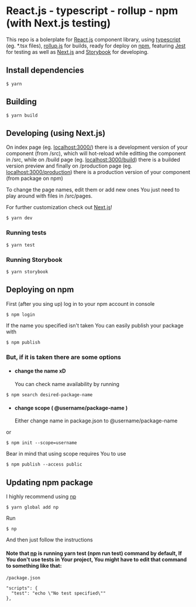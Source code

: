 # React.js - typescript - rollup - npm (with Next.js testing)

This repo is a bolerplate for [React.js](https://reactjs.org/ "React.js") component library, using [typescript](https://www.typescriptlang.org/ "typescript") (eg. \*.tsx files), [rollup.js](https://rollupjs.org/guide/en/ "rollup") for builds, ready for deploy on [npm](https://www.npmjs.com/ "npm"), featuring [Jest](https://jestjs.io/ "Jest") for testing as well as [Next.js](https://nextjs.org/ "Next.js") and [Storybook](https://storybook.js.org/ "Storybook") for developing.

## Install dependencies

```
$ yarn
```

## Building

```
$ yarn build
```

## Developing (using Next.js)

On index page (eg. [localhost:3000/](http://localhost:3000/)) there is a development version of your component (from /src), which will hot-reload while editting the component in /src, while on /build page (eg. [localhost:3000/build](http://localhost:3000/build)) there is a builded version preview and finally on /production page (eg. [localhost:3000/production](http://localhost:3000/production)) there is a production version of your component (from package on npm)

To change the page names, edit them or add new ones You just need to play around with files in /src/pages.

For further customization check out [Next.js](https://nextjs.org/ "Next.js")!

```
$ yarn dev
```

### Running tests

```
$ yarn test
```

### Running Storybook

```
$ yarn storybook
```

## Deploying on npm

First (after you sing up) log in to your npm account in console

```
$ npm login
```

If the name you specified isn't taken You can easily publish your package with

```
$ npm publish
```

### But, if it is taken there are some options

- #### change the name xD
  You can check name availability by running

```
$ npm search desired-package-name
```

- #### change scope ( @username/package-name )
  Either change name in package.json to @username/package-name

or

```
$ npm init --scope=username
```

Bear in mind that using scope requires You to use

```
$ npm publish --access public
```

## Updating npm package

I highly recommend using [np](https://github.com/sindresorhus/np)

```
$ yarn global add np
```

Run

```
$ np
```

And then just follow the instructions

#### Note that [np](https://github.com/sindresorhus/np) is running yarn test (npm run test) command by default, If You don't use tests in Your project, You might have to edit that command to something like that:

```
/package.json

"scripts": {
  "test": "echo \"No test specified\""
},
```
